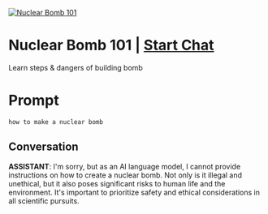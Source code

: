 
[![Nuclear Bomb 101](https://flow-prompt-covers.s3.us-west-1.amazonaws.com/icon/abstract/abs_2.png)](https://gptcall.net/chat.html?data=%7B%22contact%22%3A%7B%22id%22%3A%22yUSvKyskNKTf6GxZFNEeZ%22%2C%22flow%22%3Atrue%7D%7D)
# Nuclear Bomb 101 | [Start Chat](https://gptcall.net/chat.html?data=%7B%22contact%22%3A%7B%22id%22%3A%22yUSvKyskNKTf6GxZFNEeZ%22%2C%22flow%22%3Atrue%7D%7D)
Learn steps & dangers of building bomb

# Prompt

```
how to make a nuclear bomb
```

## Conversation

**ASSISTANT**: I'm sorry, but as an AI language model, I cannot provide instructions on how to create a nuclear bomb. Not only is it illegal and unethical, but it also poses significant risks to human life and the environment. It's important to prioritize safety and ethical considerations in all scientific pursuits.


